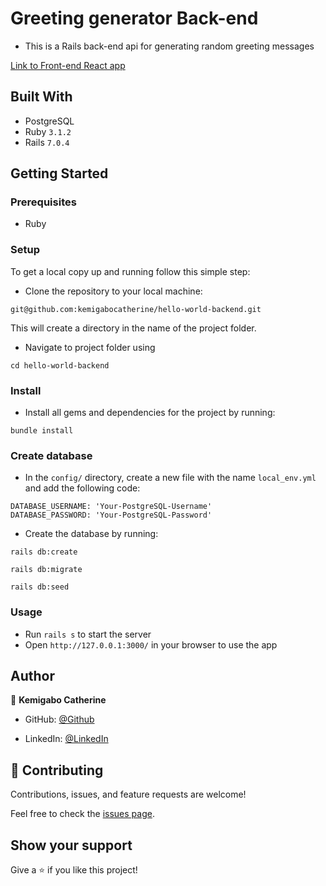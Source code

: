 # Greeting generator Back-end

- This is a Rails back-end api for generating random greeting messages

[Link to Front-end React app](https://github.com/kemigabocatherine/Hello-world-frontend)

## Built With

- PostgreSQL
- Ruby `3.1.2`
- Rails `7.0.4`

## Getting Started

### Prerequisites

- Ruby

### Setup

To get a local copy up and running follow this simple step:

- Clone the repository to your local machine:

```
git@github.com:kemigabocatherine/hello-world-backend.git
```

This will create a directory in the name of the project folder.

- Navigate to project folder using

```
cd hello-world-backend
```

### Install

- Install all gems and dependencies for the project by running:

```
bundle install
```

### Create database

- In the `config/` directory, create a new file with the name `local_env.yml` and add the following code:

```
DATABASE_USERNAME: 'Your-PostgreSQL-Username'
DATABASE_PASSWORD: 'Your-PostgreSQL-Password'
```

- Create the database by running:

```
rails db:create
```

```
rails db:migrate
```

```
rails db:seed
```

### Usage

- Run `rails s` to start the server
- Open `http://127.0.0.1:3000/` in your browser to use the app

## Author

👤 **Kemigabo Catherine**

- GitHub: [@Github](https://github.com/kemigabocatherine)

- LinkedIn: [@LinkedIn](https://www.linkedin.com/in/kemigabocatherine/)

## 🤝 Contributing

Contributions, issues, and feature requests are welcome!

Feel free to check the [issues page](../../issues/).

## Show your support

Give a ⭐️ if you like this project!
